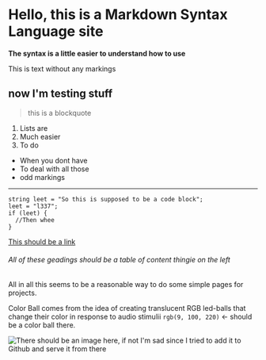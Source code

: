 # Hello, this is a Markdown Syntax Language site

**The syntax is a little easier to understand how to use**

This is text without any markings

## now I'm testing stuff

> this is a blockquote

1. Lists are
2. Much easier
3. To do 

- When you dont have
- To deal with all those
- odd markings

---

```
string leet = "So this is supposed to be a code block";
leet = "l337";
if (leet) {
  //Then whee
}
```

[This should be a link](https://tuskajussi.github.io/ColorBall/)


###### All of these geadings should be a table of content thingie on the left

All in all this seems to be a reasonable way to do some simple pages for projects.

Color Ball comes from the idea of creating translucent RGB led-balls that change their color in response to audio stimulii `rgb(9, 100, 220)` <- should be a color ball there.
                                                                                                                                                 
![There should be an image here, if not I'm sad since I tried to add it to Github and serve it from there](https://tuskajussi.github.io/ColorBall/corner.jpg)
  
  
